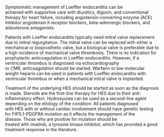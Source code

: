 Symptomatic management of Loeffler endocarditis can be achieved with supportive care with diuretics, digoxin, and conventional therapy for heart failure, including angiotensin-converting enzyme (ACE) inhibitor angiotensin II receptor blockers, beta-adrenergic blockers, and aldosterone antagonists.

Patients with Loeffler endocarditis typically need mitral valve replacement due to mitral regurgitation. The mitral valve can be replaced with either a mechanical or bioprosthetic valve, but a biological valve is preferable due to a high incidence of mechanical valve thrombosis. There is no indication for prophylactic anticoagulation in Loeffler endocarditis. However, if a ventricular thrombus is diagnosed via echocardiography or CMR, anticoagulation should be started. Warfarin or low molecular weight heparin can be used in patients with Loeffler endocarditis with ventricular thrombus or when a mechanical mitral valve is implanted.

Treatment of the underlying HES should be started as soon as the diagnosis is made. Steroids are the first-line therapy for HES due to their anti-inflammatory effect. Hydroxyurea can be used as a second-line agent depending on the etiology of the condition. All patients diagnosed with HES with or without cardiac involvement should have genetic testing for FIP1L1-PDGFRA mutation as it affects the management of the disease. Those who are positive for mutation should be treated with imatinib, a tyrosine kinase inhibitor, which has provided a good treatment response in the literature.